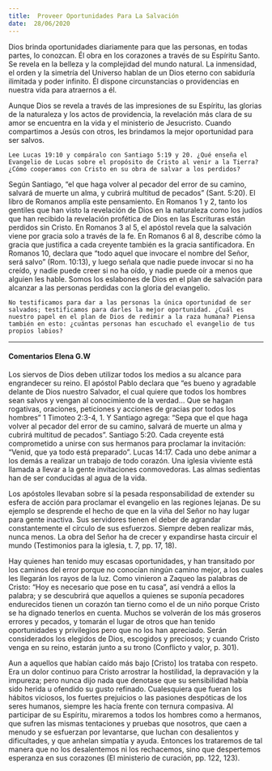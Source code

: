 ```yaml
---
title:  Proveer Oportunidades Para La Salvación
date:  28/06/2020
---
```


Dios brinda oportunidades diariamente para que las personas, en todas partes, lo conozcan. Él obra en los corazones a través de su Espíritu Santo. Se revela en la belleza y la complejidad del mundo natural. La inmensidad, el orden y la simetría del Universo hablan de un Dios eterno con sabiduría ilimitada y poder infinito. Él dispone circunstancias o providencias en nuestra vida para atraernos a él.

Aunque Dios se revela a través de las impresiones de su Espíritu, las glorias de la naturaleza y los actos de providencia, la revelación más clara de su amor se encuentra en la vida y el ministerio de Jesucristo. Cuando compartimos a Jesús con otros, les brindamos la mejor oportunidad para ser salvos.

`Lee Lucas 19:10 y compáralo con Santiago 5:19 y 20. ¿Qué enseña el Evangelio de Lucas sobre el propósito de Cristo al venir a la Tierra? ¿Cómo cooperamos con Cristo en su obra de salvar a los perdidos?`

Según Santiago, “el que haga volver al pecador del error de su camino, salvará de muerte un alma, y cubrirá multitud de pecados” (Sant. 5:20). El libro de Romanos amplía este pensamiento. En Romanos 1 y 2, tanto los gentiles que han visto la revelación de Dios en la naturaleza como los judíos que han recibido la revelación profética de Dios en las Escrituras están perdidos sin Cristo. En Romanos 3 al 5, el apóstol revela que la salvación viene por gracia solo a través de la fe. En Romanos 6 al 8, describe cómo la gracia que justifica a cada creyente también es la gracia santificadora. En Romanos 10, declara que “todo aquel que invocare el nombre del Señor, será salvo” (Rom. 10:13), y luego señala que nadie puede invocar si no ha creído, y nadie puede creer si no ha oído, y nadie puede oír a menos que alguien les hable. Somos los eslabones de Dios en el plan de salvación para alcanzar a las personas perdidas con la gloria del evangelio.

`No testificamos para dar a las personas la única oportunidad de ser salvados; testificamos para darles la mejor oportunidad. ¿Cuál es nuestro papel en el plan de Dios de redimir a la raza humana? Piensa también en esto: ¿cuántas personas han escuchado el evangelio de tus propios labios?`

---

#### Comentarios Elena G.W

Los siervos de Dios deben utilizar todos los medios a su alcance para engrandecer su reino. El apóstol Pablo declara que “es bueno y agradable delante de Dios nuestro Salvador, el cual quiere que todos los hombres sean salvos y vengan al conocimiento de la verdad… Que se hagan rogativas, oraciones, peticiones y acciones de gracias por todos los hombres” 1 Timoteo 2:3-4, 1. Y Santiago agrega: “Sepa que el que haga volver al pecador del error de su camino, salvará de muerte un alma y cubrirá multitud de pecados”. Santiago 5:20. Cada creyente está comprometido a unirse con sus hermanos para proclamar la invitación: “Venid, que ya todo está preparado”. Lucas 14:17. Cada uno debe animar a los demás a realizar un trabajo de todo corazón. Una iglesia viviente está llamada a llevar a la gente invitaciones conmovedoras. Las almas sedientas han de ser conducidas al agua de la vida.

Los apóstoles llevaban sobre sí la pesada responsabilidad de extender su esfera de acción para proclamar el evangelio en las regiones lejanas. De su ejemplo se desprende el hecho de que en la viña del Señor no hay lugar para gente inactiva. Sus servidores tienen el deber de agrandar constantemente el círculo de sus esfuerzos. Siempre deben realizar más, nunca menos. La obra del Señor ha de crecer y expandirse hasta circuir el mundo (Testimonios para la iglesia, t. 7, pp. 17, 18).

Hay quienes han tenido muy escasas oportunidades, y han transitado por los caminos del error porque no conocían ningún camino mejor, a los cuales les llegarán los rayos de la luz. Como vinieron a Zaqueo las palabras de Cristo: “Hoy es necesario que pose en tu casa”, así vendrá a ellos la palabra; y se descubrirá que aquellos a quienes se suponía pecadores endurecidos tienen un corazón tan tierno como el de un niño porque Cristo se ha dignado tenerlos en cuenta. Muchos se volverán de los más groseros errores y pecados, y tomarán el lugar de otros que han tenido oportunidades y privilegios pero que no los han apreciado. Serán considerados los elegidos de Dios, escogidos y preciosos; y cuando Cristo venga en su reino, estarán junto a su trono (Conflicto y valor, p. 301).

Aun a aquellos que habían caído más bajo [Cristo] los trataba con respeto. Era un dolor continuo para Cristo arrostrar la hostilidad, la depravación y la impureza; pero nunca dijo nada que denotase que su sensibilidad había sido herida u ofendido su gusto refinado. Cualesquiera que fueran los hábitos viciosos, los fuertes prejuicios o las pasiones despóticas de los seres humanos, siempre les hacía frente con ternura compasiva. Al participar de su Espíritu, miraremos a todos los hombres como a hermanos, que sufren las mismas tentaciones y pruebas que nosotros, que caen a menudo y se esfuerzan por levantarse, que luchan con desalientos y dificultades, y que anhelan simpatía y ayuda. Entonces los trataremos de tal manera que no los desalentemos ni los rechacemos, sino que despertemos esperanza en sus corazones (El ministerio de curación, pp. 122, 123).